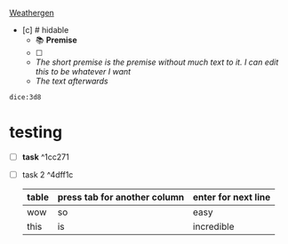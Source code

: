 [Weathergen](obsidian.md/Attachments/Weathergen.xlsm%20-%20Shortcut.lnk)

- [c] # hidable
  - 📚 **Premise**
  - [ ] 
  - <i>The short premise is the premise without much text to it. I can edit this to be
whatever
I
want</i>
  - <i>The text afterwards</i>

`dice:3d8`

# testing
 
 
 - [ ] **task**
 ^1cc271
 - [ ] task 2 ^4dff1c


	| table | press tab for another column | enter for next line |
	| ----- | ---------------------------- | ------------------- |
	| wow   | so                           | easy                |
	| this  | is                           | incredible                    |
